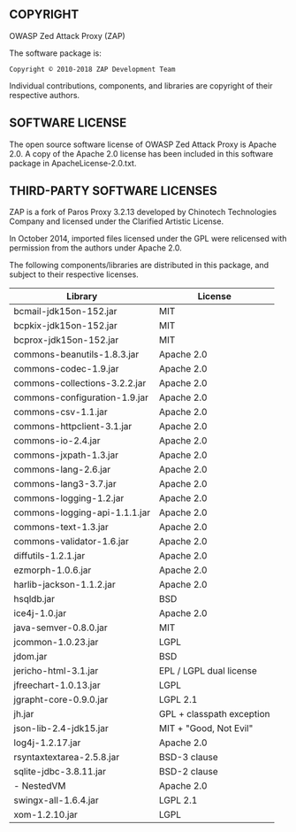 COPYRIGHT
---------

OWASP Zed Attack Proxy (ZAP)

The software package is:

    Copyright © 2010-2018 ZAP Development Team

Individual contributions, components, and libraries are copyright of their
respective authors.

SOFTWARE LICENSE
----------------

The open source software license of OWASP Zed Attack Proxy is Apache 2.0.
A copy of the Apache 2.0 license has been included in this software package
in ApacheLicense-2.0.txt.

THIRD-PARTY SOFTWARE LICENSES
-----------------------------

ZAP is a fork of Paros Proxy 3.2.13 developed by Chinotech Technologies Company
and licensed under the Clarified Artistic License.

In October 2014, imported files licensed under the GPL were relicensed with
permission from the authors under Apache 2.0.

The following components/libraries are distributed in this package,
and subject to their respective licenses.

| Library                       | License                   |
|-------------------------------|---------------------------|
| bcmail-jdk15on-152.jar        | MIT                       |
| bcpkix-jdk15on-152.jar        | MIT                       |
| bcprox-jdk15on-152.jar        | MIT                       |
| commons-beanutils-1.8.3.jar   | Apache 2.0                |
| commons-codec-1.9.jar         | Apache 2.0                |
| commons-collections-3.2.2.jar | Apache 2.0                |
| commons-configuration-1.9.jar | Apache 2.0                |
| commons-csv-1.1.jar           | Apache 2.0                |
| commons-httpclient-3.1.jar    | Apache 2.0                |
| commons-io-2.4.jar            | Apache 2.0                |
| commons-jxpath-1.3.jar        | Apache 2.0                |
| commons-lang-2.6.jar          | Apache 2.0                |
| commons-lang3-3.7.jar         | Apache 2.0                |
| commons-logging-1.2.jar       | Apache 2.0                |
| commons-logging-api-1.1.1.jar | Apache 2.0                |
| commons-text-1.3.jar          | Apache 2.0                |
| commons-validator-1.6.jar     | Apache 2.0                |
| diffutils-1.2.1.jar           | Apache 2.0                |
| ezmorph-1.0.6.jar             | Apache 2.0                |
| harlib-jackson-1.1.2.jar      | Apache 2.0                |
| hsqldb.jar                    | BSD                       |
| ice4j-1.0.jar                 | Apache 2.0                |
| java-semver-0.8.0.jar         | MIT                       |
| jcommon-1.0.23.jar            | LGPL                      |
| jdom.jar                      | BSD                       |
| jericho-html-3.1.jar          | EPL / LGPL dual license   |
| jfreechart-1.0.13.jar         | LGPL                      |
| jgrapht-core-0.9.0.jar        | LGPL 2.1                  |
| jh.jar                        | GPL + classpath exception |
| json-lib-2.4-jdk15.jar        | MIT + "Good, Not Evil"    |
| log4j-1.2.17.jar              | Apache 2.0                |
| rsyntaxtextarea-2.5.8.jar     | BSD-3 clause              |
| sqlite-jdbc-3.8.11.jar        | BSD-2 clause              |
| - NestedVM                    | Apache 2.0                |
| swingx-all-1.6.4.jar          | LGPL 2.1                  |
| xom-1.2.10.jar                | LGPL                      |
